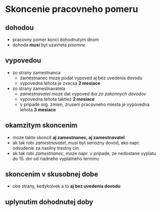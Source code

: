 # Skoncenie pracovneho pomeru
## dohodou
  - pracovny pomer konci dohodnutym dnom
  - dohoda **musi** byt uzavreta *pisomne*
## vypovedou
  - zo strany zamestnanca
    - zamestnanec moze podat vypoved aj bez uvedenia dovodu
    - vypovedna lehota je zvacsa **2 mesiace**
  - zo strany zamestnavatela
    - *zamestnavatel* moze dat vypoved *iba zo zakonnych dovodov*
    - vypovedna lehota taktiez **2 mesiace**
    - v pripade org. zmien, zruseni pracovneho miesta je vypovedna lehota **3 mesiace**
## okamzitym skoncenim
  - moze takto skoncit **aj zamestnanec, aj zamestnavatel**
  - ak tak robi *zamestnavatel*, musi byt seriozny dovod, ako napr. odsudenie za nasilny trestny cin
  - ak tak robi *zamestnanec*, moze napr. v pripade, ze nedostane vyplatu do 15. dni od riadneho vyplatneho terminu
## skoncenim v skusobnej dobe
  - obe strany, kedykolvek a to **aj bez uvedenia dovodu**
## uplynutim dohodnutej doby
